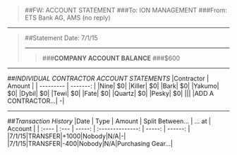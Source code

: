 > ##FW: ACCOUNT STATEMENT
> ###To: ION MANAGEMENT
> ###From: ETS Bank AG, AMS (no reply)

----------
>##Statement Date: 7/1/15
>***
>>###**COMPANY ACCOUNT BALANCE**
>>###$600


***

##*INDIVIDUAL CONTRACTOR ACCOUNT STATEMENTS*
|Contractor | Amount |
| --------- | -------: | 
|Nine|    $0|
|Killer|    $0|
|Bark|    $0|
|Yakumo|    $0|
|Dybil|    $0|
|Tewi|    $0|
|Fate|    $0|
|Quartz|    $0|
|Pesky|    $0|
|||
|ADD A CONTRACTOR...|    -|

***
##*Transaction History*
|Date 	| Type | Amount | Split Between... | ... at | Account |
| :---- | :--- | -----: | :--------------: | -----: | ------: |
|7/1/15|TRANSFER|+1000|Nobody|N/A|-|
|7/1/15|TRANSFER|-400|Nobody|N/A|Purchasing Gear...|

